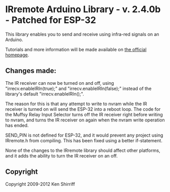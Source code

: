 # IRremote Arduino Library - v. 2.4.0b - Patched for ESP-32

This library enables you to send and receive using infra-red signals on an Arduino.

Tutorials and more information will be made available on [the official homepage](http://z3t0.github.io/Arduino-IRremote/).

## Changes made:
The IR receiver can now be turned on and off, using "irrecv.enableIRIn(true);" and "irrecv.enableIRIn(false);" instead of the library's default "irrecv.enableIRIn();".

The reason for this is that any attempt to write to nvram while the IR receiver is turned on will send the ESP-32 into a reboot loop. The code for the Muffsy Relay Input Selector turns off the IR receiver right before writing to nvram, and turns the IR receiver on again when the nvram write operation has ended.

SEND_PIN is not defined for ESP-32, and it would prevent any project using IRremote.h from compiling. This has been fixed using a better if-statement.

None of the changes to the IRremote library should affect other platforms, and it adds the ability to turn the IR receiver on an off.

## Copyright
Copyright 2009-2012 Ken Shirriff
